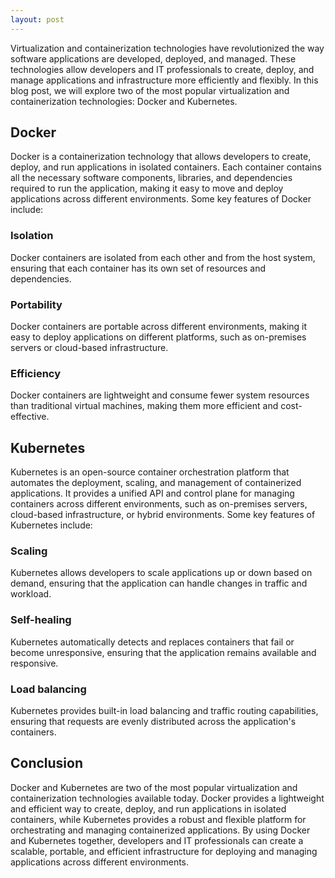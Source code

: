 ```yaml
---
layout: post
---
```

Virtualization and containerization technologies have revolutionized the way software applications are developed, deployed, and managed. These technologies allow developers and IT professionals to create, deploy, and manage applications and infrastructure more efficiently and flexibly. In this blog post, we will explore two of the most popular virtualization and containerization technologies: Docker and Kubernetes.

## Docker

Docker is a containerization technology that allows developers to create, deploy, and run applications in isolated containers. Each container contains all the necessary software components, libraries, and dependencies required to run the application, making it easy to move and deploy applications across different environments. Some key features of Docker include:

### Isolation

Docker containers are isolated from each other and from the host system, ensuring that each container has its own set of resources and dependencies.

### Portability

Docker containers are portable across different environments, making it easy to deploy applications on different platforms, such as on-premises servers or cloud-based infrastructure.

### Efficiency

Docker containers are lightweight and consume fewer system resources than traditional virtual machines, making them more efficient and cost-effective.

## Kubernetes

Kubernetes is an open-source container orchestration platform that automates the deployment, scaling, and management of containerized applications. It provides a unified API and control plane for managing containers across different environments, such as on-premises servers, cloud-based infrastructure, or hybrid environments. Some key features of Kubernetes include:

### Scaling

Kubernetes allows developers to scale applications up or down based on demand, ensuring that the application can handle changes in traffic and workload.

### Self-healing

Kubernetes automatically detects and replaces containers that fail or become unresponsive, ensuring that the application remains available and responsive.

### Load balancing

Kubernetes provides built-in load balancing and traffic routing capabilities, ensuring that requests are evenly distributed across the application's containers.

## Conclusion

Docker and Kubernetes are two of the most popular virtualization and containerization technologies available today. Docker provides a lightweight and efficient way to create, deploy, and run applications in isolated containers, while Kubernetes provides a robust and flexible platform for orchestrating and managing containerized applications. By using Docker and Kubernetes together, developers and IT professionals can create a scalable, portable, and efficient infrastructure for deploying and managing applications across different environments.